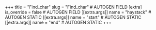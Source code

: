 +++
title = "Find_char"
slug = "Find_char" # AUTOGEN FIELD
[extra]
is_override = false # AUTOGEN FIELD
[[extra.args]]
name = "haystack" # AUTOGEN STATIC
[[extra.args]]
name = "start" # AUTOGEN STATIC
[[extra.args]]
name = "end" # AUTOGEN STATIC
+++